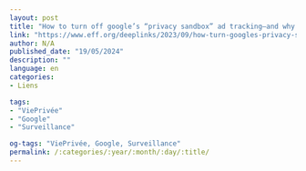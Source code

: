 ```yaml
---
layout: post
title: "How to turn off google’s “privacy sandbox” ad tracking—and why you should"
link: "https://www.eff.org/deeplinks/2023/09/how-turn-googles-privacy-sandbox-ad-tracking-and-why-you-should"
author: N/A
published_date: "19/05/2024"
description: ""
language: en
categories:
- Liens

tags:
- "ViePrivée"
- "Google"
- "Surveillance"

og-tags: "ViePrivée, Google, Surveillance"
permalink: /:categories/:year/:month/:day/:title/
---
```

